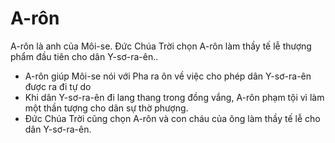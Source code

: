 # A-rôn

A-rôn là anh của Môi-se. Đức Chúa Trời chọn A-rôn làm thầy tế lễ thượng phẩm đầu tiên cho dân Y-sơ-ra-ên..
- A-rôn giúp Môi-se nói với Pha ra ôn về việc cho phép dân Y-sơ-ra-ên được ra đi tự do
- Khi dân Y-sơ-ra-ên đi lang thang trong đồng vắng, A-rôn phạm tội vì làm một thần tượng cho dân sự thờ phượng.
- Đức Chúa Trời cũng chọn A-rôn và con cháu của ông làm thầy tế lễ cho dân Y-sơ-ra-ên.

